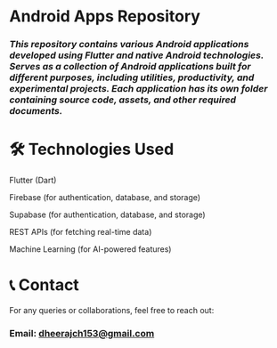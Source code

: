 # Android Apps Repository
### *This repository contains various Android applications developed using Flutter and native Android technologies. Serves as a collection of Android applications built for different purposes, including utilities, productivity, and experimental projects. Each application has its own folder containing source code, assets, and other required documents.*




# 🛠️ Technologies Used

Flutter (Dart)

Firebase (for authentication, database, and storage)

Supabase (for authentication, database, and storage)

REST APIs (for fetching real-time data)

Machine Learning (for AI-powered features)

#  📞 Contact

For any queries or collaborations, feel free to reach out:
### Email: dheerajch153@gmail.com 
